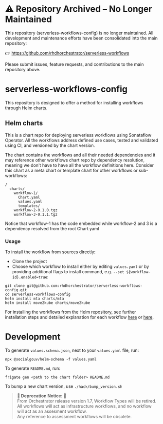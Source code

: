 # ⚠️ Repository Archived – No Longer Maintained

This repository (serverless-workflows-config) is no longer maintained.
All development and maintenance efforts have been consolidated into the main repository:

👉 https://github.com/rhdhorchestrator/serverless-workflows

Please submit issues, feature requests, and contributions to the main repository above.

# serverless-workflows-config

This repository is designed to offer a method for installing workflows through Helm charts.

## Helm charts
This is a chart repo for deploying serverless workflows using Sonataflow Operator.
All the workflows address defined use cases, tested and validated using CI, and versioned by the chart version.

The chart contains the workflows and all their needed dependencies and it may reference other workflows chart repo 
by dependency resolution, meaning we don't have to have all the workflow definitions here. 
Consider this chart as a meta chart or template chart for other workflows or sub-workflows:

```
/
  charts/              
    workflow-1/
      Chart.yaml
      values.yaml
      templates/
    workflow-2-0.1.0.tgz
    workflow-3-0.1.1.tgz
```

Notice that workflow-1 has the code embedded while workflow-2 and 3 is a dependency resolved from the root Chart.yaml

### Usage

To install the workflow from sources directly:
- Clone the project
- Choose which workflow to install either by editing `values.yaml` or by providing additional flags to install command, e.g. `--set ${workflow-id}.enabled=true`:
```
git clone git@github.com:rhdhorchestrator/serverless-workflows-config.git
cd serverless-workflows-config
helm install mta charts/mta
helm install move2kube charts/move2kube

```

For installing the workflows from the Helm repository, see further installation steps and detailed explanation for each workflow [here](https://github.com/rhdhorchestrator/serverless-workflows-config/tree/gh-pages?tab=readme-ov-file#installation) or [here](https://www.rhdhorchestrator.io/serverless-workflows-config/).

# Development
To generate `values.schema.json`, next to your `values.yaml` file, run: 
```
npx @socialgouv/helm-schema -f values.yaml
```

To generate `README.md`, run:
```
frigate gen <path to the chart folder> README.md
```

To bump a new chart version, use `./hack/bump_version.sh`

> **🚨 Deprecation Notice: 🚨**  
> From Orchestrator release version 1.7, Workflow Types will be retired. All workflows will act as infrastructure workflows, and no workflow will act as an assesment workflow. <br>
> Any reference to assessment workflows will be obsolete.
